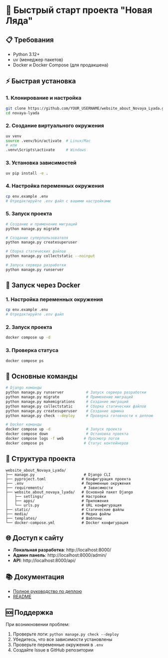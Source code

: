 # 🚀 Быстрый старт проекта "Новая Ляда"

## 📋 Требования

- Python 3.12+
- uv (менеджер пакетов)
- Docker и Docker Compose (для продакшена)

## ⚡ Быстрая установка

### 1. Клонирование и настройка

```bash
git clone https://github.com/YOUR_USERNAME/website_about_Novaya_Lyada.git
cd novaya-lyada
```

### 2. Создание виртуального окружения

```bash
uv venv
source .venv/bin/activate  # Linux/Mac
# или
.venv\Scripts\activate     # Windows
```

### 3. Установка зависимостей

```bash
uv pip install -e .
```

### 4. Настройка переменных окружения

```bash
cp env.example .env
# Отредактируйте .env файл с вашими настройками
```

### 5. Запуск проекта

```bash
# Создание и применение миграций
python manage.py migrate

# Создание суперпользователя
python manage.py createsuperuser

# Сборка статических файлов
python manage.py collectstatic --noinput

# Запуск сервера разработки
python manage.py runserver
```

## 🐳 Запуск через Docker

### 1. Настройка переменных окружения

```bash
cp env.example .env
# Отредактируйте .env файл
```

### 2. Запуск проекта

```bash
docker compose up -d
```

### 3. Проверка статуса

```bash
docker compose ps
```

## 🔧 Основные команды

```bash
# Django команды
python manage.py runserver          # Запуск сервера разработки
python manage.py migrate            # Применение миграций
python manage.py makemigrations     # Создание миграций
python manage.py collectstatic      # Сборка статических файлов
python manage.py createsuperuser    # Создание админа
python manage.py check --deploy     # Проверка готовности к деплою

# Docker команды
docker compose up -d                # Запуск проекта
docker compose down                 # Остановка проекта
docker compose logs -f web         # Просмотр логов
docker compose ps                  # Статус контейнеров
```

## 📁 Структура проекта

```
website_about_Novaya_Lyada/
├── manage.py                      # Django CLI
├── pyproject.toml                # Конфигурация проекта
├── .env                          # Переменные окружения
├── requirements/                  # Зависимости
├── website_about_novaya_lyada/   # Основной пакет Django
│   ├── settings/                 # Настройки
│   ├── apps/                     # Приложения
│   └── urls.py                   # URL конфигурация
├── static/                       # Статические файлы
├── media/                        # Медиа файлы
├── templates/                    # Шаблоны
└── docker-compose.yml            # Docker конфигурация
```

## 🌐 Доступ к сайту

- **Локальная разработка**: http://localhost:8000/
- **Админ панель**: http://localhost:8000/admin/
- **API**: http://localhost:8000/api/

## 📚 Документация

- [Полное руководство по деплою](DEPLOYMENT_GUIDE.md)
- [README](README.md)

## 🆘 Поддержка

При возникновении проблем:
1. Проверьте логи: `python manage.py check --deploy`
2. Убедитесь, что все зависимости установлены
3. Проверьте переменные окружения в `.env`
4. Создайте Issue в GitHub репозитории
